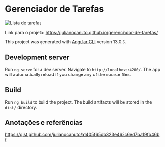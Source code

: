 # Gerenciador de Tarefas

![Lista de tarefas](https://user-images.githubusercontent.com/17866411/144311995-6e4a1bed-e404-4821-8bc9-47d476e239dc.png)

Link para o projeto: https://julianocanuto.github.io/gerenciador-de-tarefas/

This project was generated with [Angular CLI](https://github.com/angular/angular-cli) version 13.0.3.

## Development server

Run `ng serve` for a dev server. Navigate to `http://localhost:4200/`. The app will automatically reload if you change any of the source files.

## Build

Run `ng build` to build the project. The build artifacts will be stored in the `dist/` directory.

## Anotações e referências

https://gist.github.com/julianocanuto/a1405f65db323e463c6ed7ba19fb46bf
